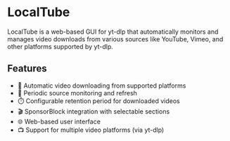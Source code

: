 # LocalTube

LocalTube is a web-based GUI for yt-dlp that automatically monitors and manages video downloads from various sources like YouTube, Vimeo, and other platforms supported by yt-dlp.

## Features

- 🎥 Automatic video downloading from supported platforms
- 🔄 Periodic source monitoring and refresh
- ⏱️ Configurable retention period for downloaded videos
- 🎬 SponsorBlock integration with selectable sections
- 🌐 Web-based user interface
- 📺 Support for multiple video platforms (via yt-dlp)

